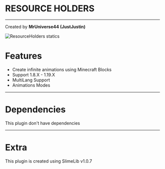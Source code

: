 # RESOURCE HOLDERS
___
Created by __MrUniverse44 (JustJustin)__

<img src="https://bstats.org/signatures/bukkit/BlocksAnimations.svg" alt="ResourceHolders statics">

# Features
* Create infinite animations using Minecraft Blocks
* Support 1.8.X - 1.19.X
* MultiLang Support
* Animations Modes

___

# Dependencies
This plugin don't have dependencies

___

# Extra
This plugin is created using SlimeLib v1.0.7